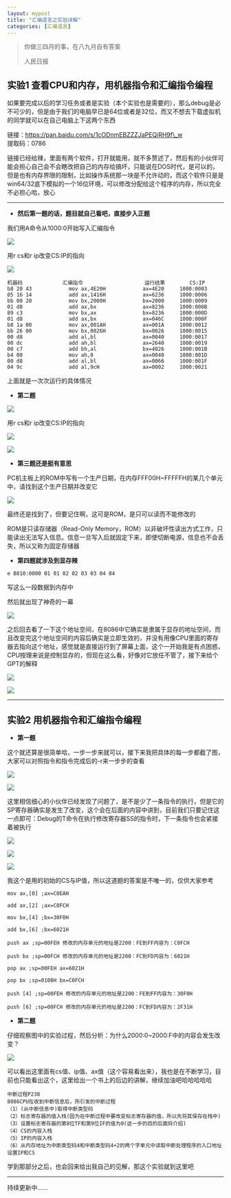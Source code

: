 ```yaml
---
layout: mypost
title: "汇编语言之实验详解"
categories: [汇编语言]
---
```


> 你做三四月的事，在八九月自有答案
> 
> 人民日报

## 实验1 查看CPU和内存，用机器指令和汇编指令编程

如果要完成以后的学习任务或者是实验（本个实验也是需要的），那么debug是必不可少的，但是由于我们的电脑早已是64位或者是32位，而又不想去下载虚拟机的同学就可以在自己电脑上下这两个东西

链接：https://pan.baidu.com/s/1cODnmEBZZZJaPEQiRH9f\_w  
提取码：0786

链接已经给辣，里面有两个软件，打开就能用，就不多赘述了，然后有的小伙伴可能会担心自己会不会瞎改把自己的内存给搞坏，只能说在DOS时代，是可以的，但是也有内存界限的限制，比如操作系统那一块是不允许动的，而这个软件只是是win64/32底下模拟的一个16位环境，可以修改分配给这个程序的内存，所以完全不必担心哈，放心

* * *

- **然后第一题的话，题目就自己看吧，直接步入正题**

我们用A命令从1000:0开始写入汇编指令

![](Screenshot_115-1024x394.png)

用r cs和r ip改变CS:IP的指向

![](Screenshot_116-1024x365.png)

```
机器码				汇编指令					运行结果		CS:IP
b8 20 43			mov ax,4E20H			ax=4E20		1000:0003	
05 16 14			add ax,1416H			ax=6236		1000:0006
bb 00 20			mov bx,2000H			bx=2000		1000:0009
01 d8				add ax,bx				ax=8236		1000:000B
89 c3				mov bx,ax				bx=8236		1000:000D
01 d8				add ax,bx				ax=046C		1000:000F	
b8 1a 00			mov ax,001AH			ax=001A		1000:0012
bb 26 00			mov bx,0026H			bx=0026		1000:0015
00 d8				add al,bl				ax=0040		1000:0017
00 dc				add ah,bl				ax=2640		1000:0019
00 c7				add bh,al				bx=4026		1000:001B
b4 00				mov ah,0				ax=0040		1000:001D
00 d8				add al,bl				ax=0066		1000:001F
04 9c				add al,9cH              ax=0002	    1000:0021

```

上面就是一次次运行的具体情况

- **第二题**

![](image-1-1024x134.png)

用r cs和r ip改变CS:IP的指向

![](image-2-1024x159.png)

![](Screenshot_117-1024x634.png)

- **第三题还是挺有意思**

PC机主板上的ROM中写有一个生产日期，在内存FFF00H~FFFFFH的某几个单元中，请找到这个生产日期并改变它

![](Screenshot_104.png)

最终还是找到了，但要记住啊，这可是ROM，是只可以读而不能修改的

ROM是只读存储器（Read-Only Memory，ROM）以非破坏性读出方式工作，只能读出无法写入信息。信息一旦写入后就固定下来，即使切断电源，信息也不会丢失，所以又称为固定存储器

- **第四题就涉及到显存辣**

```
e B810:0000 01 01 02 02 03 03 04 04
```

写这么一段数据到内存中

然后就出现了神奇的一幕

![](Screenshot_105.png)

之后回去看了一下这个地址空间，在8086中它确实是隶属于显存的地址空间，而且改变完这个地址空间的内容后确实是立即生效的，并没有用像CPU里面的寄存器去指向这个地址，感觉就是直接运行到了屏幕上面，这个一开始我是有点困惑，CPU按理来说是控制显存的，但现在这么看，好像对它放任不管了，接下来给个GPT的解释

![](Screenshot_119-1024x244.png)

![](Screenshot_118-1024x288.png)

* * *

## 实验2 用机器指令和汇编指令编程

- **第一题**

这个就还算是很简单哈，一步一步来就可以，接下来我把具体的每一步都截了图，大家可以对照指令和指令完成后的-r来一步步的查看

![](Screenshot_122.png)

![](Screenshot_123.png)

这里相信细心的小伙伴已经发现了问题了，是不是少了一条指令的执行，但是它的SP寄存器确实是发生了改变，这个会在后面的内容中讲到，目前我们只要记住这一点即可：Debug的T命令在执行修改寄存器SS的指令时，下一条指令也会紧接着被执行

![](Screenshot_124.png)

![](Screenshot_125.png)

![](Screenshot_126.png)

我这个是用的初始的CS与IP值，所以这道题的答案是不唯一的，仅供大家参考

```
mov ax,[0] ;ax=C0EAH

add ax,[2] ;ax=C0FCH

mov bx,[4] ;bx=30F0H

add bx,[6] ;bx=6021H

push ax ;sp=00FEH 修改的内存单元的地址是2200：FE到FF内容为：C0FCH

push bx ;sp=00FCH 修改的内存单元的地址是2200：FC到FD内容为：6021H

pop ax ;sp=00FEH ax=6021H

pop bx ;sp=0100H bx=C0FCH

push [4] ;sp=00FEH 修改的内存单元的地址是2200：FE到FF内容为：30F0H

push [6] ;sp=00FCH 修改的内存单元的地址是2200：FC到FD内容为：2F31H
```

- **第二题**

仔细观察图中的实验过程，然后分析：为什么2000:0~2000:F中的内容会发生改变？

![](Screenshot_130-1024x690.png)

可以看出这里面有cs值、ip值、ax值（这个容易看出来），我也是在不断学习，目前也只能看出这个，这里给出一个书上的后边的讲解，继续加油吧哈哈哈哈哈

```
中断过程P238
8086CPU在收到中断信息后，所引发的中断过程
（1）(从中断信息中)取得中断类型码
（2）标志寄存器的值入栈(因为在中断过程中要改变标志寄存器的值，所以先将其保存在栈中)
（3）设置标志寄存器的第8位TF和第9位IF的值为0(这一步的目的后面将介绍)
（4）CS的内容入栈
（5）IP的内容入栈
（6）从内存地址为中断类型码4和中断类型码4+2的两个字单元中读取中断处理程序的入口地址设置IP和CS
```

学到那部分之后，也会回来给出我自己的见解，那这个实验就到这里吧

* * *

持续更新中......